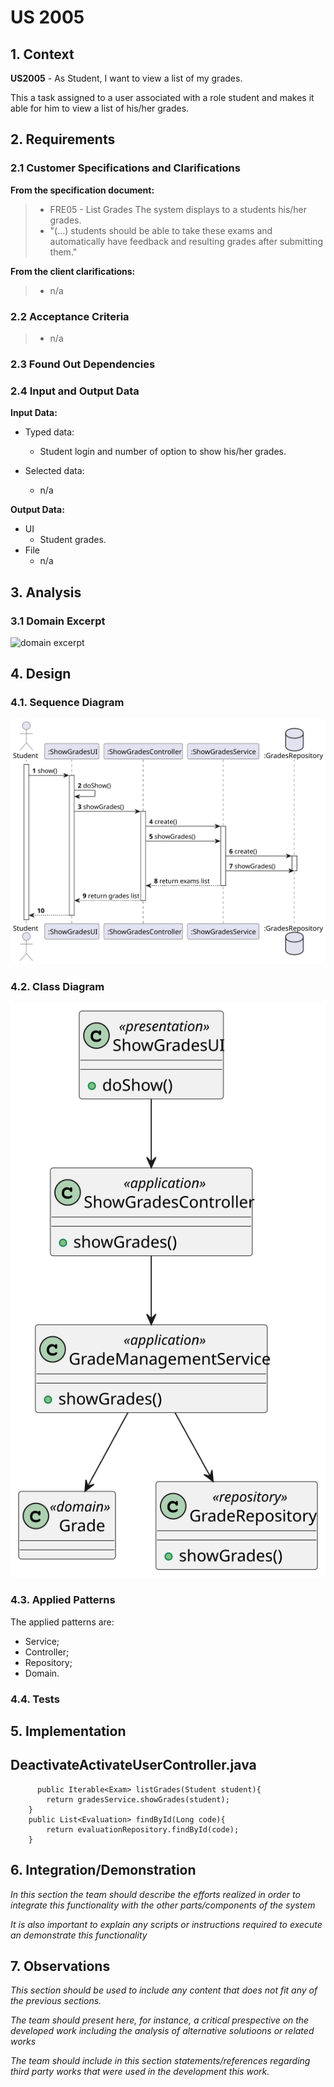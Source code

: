 # US 2005

## 1. Context

**US2005** - As Student, I want to view a list of my grades.

This a task assigned to a user associated with a role student and makes it able for him to view a list of his/her grades.

## 2. Requirements

### 2.1 Customer Specifications and Clarifications

**From the specification document:**

> - FRE05 - List Grades The system displays to a students his/her grades.
> - "(...)  students should be able to take these exams and automatically have
    feedback and resulting grades after submitting them."

**From the client clarifications:**

> - n/a

### 2.2 Acceptance Criteria

> - n/a

### 2.3 Found Out Dependencies


### 2.4 Input and Output Data
**Input Data:**

* Typed data:
    * Student login and number of option to show his/her grades.

* Selected data:
    * n/a


**Output Data:**

* UI
    * Student grades.
* File
    * n/a


## 3. Analysis

### 3.1 Domain Excerpt
![domain excerpt](DM_EXCERPT.svg)

## 4. Design

### 4.1. Sequence Diagram
![sequence diagram1](SD.svg)



### 4.2. Class Diagram

![a class diagram1](CD.svg)

### 4.3. Applied Patterns

The applied patterns are:
- Service;
- Controller;
- Repository;
- Domain.

### 4.4. Tests

## 5. Implementation

## DeactivateActivateUserController.java
```
      public Iterable<Exam> listGrades(Student student){
        return gradesService.showGrades(student);
    }
    public List<Evaluation> findById(Long code){
        return evaluationRepository.findById(code);
    }

```

## 6. Integration/Demonstration

*In this section the team should describe the efforts realized in order to integrate this functionality with the other parts/components of the system*

*It is also important to explain any scripts or instructions required to execute an demonstrate this functionality*

## 7. Observations

*This section should be used to include any content that does not fit any of the previous sections.*

*The team should present here, for instance, a critical prespective on the developed work including the analysis of alternative solutioons or related works*

*The team should include in this section statements/references regarding third party works that were used in the development this work.*